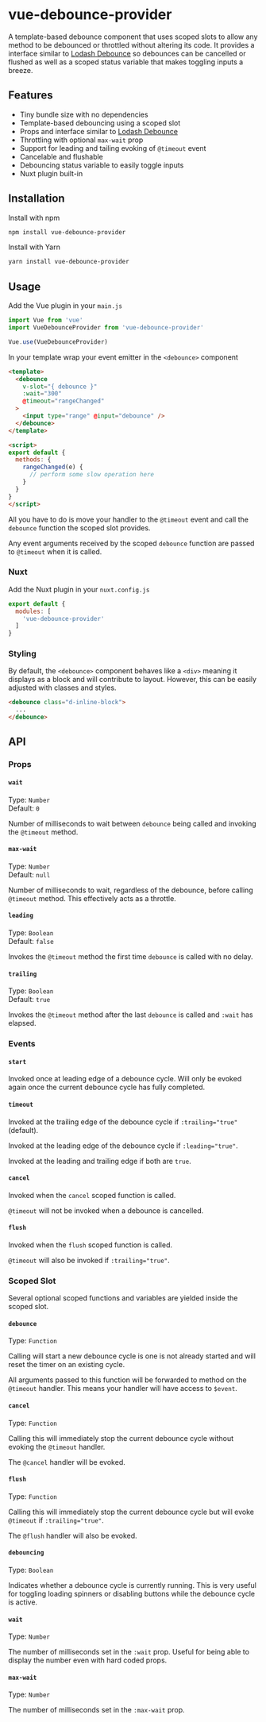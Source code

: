 # vue-debounce-provider

A template-based debounce component that uses scoped slots to allow any method
to be debounced or throttled without altering its code. It provides a
interface similar to [Lodash Debounce](https://lodash.com/docs/4.17.15#debounce)
so debounces can be cancelled or flushed as well as a scoped status variable
that makes toggling inputs a breeze.

## Features

- Tiny bundle size with no dependencies
- Template-based debouncing using a scoped slot
- Props and interface similar to [Lodash Debounce](https://lodash.com/docs/4.17.15#debounce)
- Throttling with optional `max-wait` prop
- Support for leading and tailing evoking of `@timeout` event
- Cancelable and flushable
- Debouncing status variable to easily toggle inputs
- Nuxt plugin built-in

## Installation

Install with npm

```bash
npm install vue-debounce-provider
```

Install with Yarn

```bash
yarn install vue-debounce-provider
```

## Usage

Add the Vue plugin in your `main.js`

```js
import Vue from 'vue'
import VueDebounceProvider from 'vue-debounce-provider'

Vue.use(VueDebounceProvider)
```

In your template wrap your event emitter in the `<debounce>` component

```html
<template>
  <debounce
    v-slot="{ debounce }"
    :wait="300"
    @timeout="rangeChanged"
  >
    <input type="range" @input="debounce" />
  </debounce>
</template>

<script>
export default {
  methods: {
    rangeChanged(e) {
      // perform some slow operation here
    }
  }
}
</script>
```

All you have to do is move your handler to the `@timeout` event and call
the `debounce` function the scoped slot provides.

Any event arguments received by the scoped `debounce` function are passed to
`@timeout` when it is called.

### Nuxt

Add the Nuxt plugin in your `nuxt.config.js`

```js
export default {
  modules: [
    'vue-debounce-provider'
  ]
}
```

### Styling

By default, the `<debounce>` component behaves like a `<div>`
meaning it displays as a block and will contribute to layout. However, this can
be easily adjusted with classes and styles.

```html
<debounce class="d-inline-block">
  ...
</debounce>
```

## API

### Props

#### `wait`

Type: `Number`<br/>
Default: `0`

Number of milliseconds to wait between `debounce` being called and invoking the
`@timeout` method.

#### `max-wait`

Type: `Number`<br/>
Default: `null`

Number of milliseconds to wait, regardless of the debounce, before calling
`@timeout` method. This effectively acts as a throttle.

#### `leading`

Type: `Boolean`<br/>
Default: `false`

Invokes the `@timeout` method the first time `debounce` is called with no delay.

#### `trailing`

Type: `Boolean`<br/>
Default: `true`

Invokes the `@timeout` method after the last `debounce` is called and `:wait`
has elapsed.

### Events

#### `start`

Invoked once at leading edge of a debounce cycle. Will only be evoked again
once the current debounce cycle has fully completed.

#### `timeout`

Invoked at the trailing edge of the debounce cycle if `:trailing="true"`
(default).

Invoked at the leading edge of the debounce cycle if `:leading="true"`.

Invoked at the leading and trailing edge if both are `true`.

#### `cancel`

Invoked when the `cancel` scoped function is called.

`@timeout` will not be invoked when a debounce is cancelled.

#### `flush`

Invoked when the `flush` scoped function is called.

`@timeout` will also be invoked if `:trailing="true"`.

### Scoped Slot

Several optional scoped functions and variables are yielded inside the scoped
slot.

#### `debounce`

Type: `Function`

Calling will start a new debounce cycle is one is not already started and will
reset the timer on an existing cycle.

All arguments passed to this function will be forwarded to method on the
`@timeout` handler. This means your handler will have access to `$event`.

#### `cancel`

Type: `Function`

Calling this will immediately stop the current debounce cycle without evoking
the `@timeout` handler.

The `@cancel` handler will be evoked.

#### `flush`

Type: `Function`

Calling this will immediately stop the current debounce cycle but will evoke
`@timeout` if `:trailing="true"`.

The `@flush` handler will also be evoked.

#### `debouncing`

Type: `Boolean`

Indicates whether a debounce cycle is currently running. This is very useful
for toggling loading spinners or disabling buttons while the debounce cycle
is active.

#### `wait`

Type: `Number`

The number of milliseconds set in the `:wait` prop. Useful for being able to
display the number even with hard coded props.

#### `max-wait`

Type: `Number`

The number of milliseconds set in the `:max-wait` prop.
